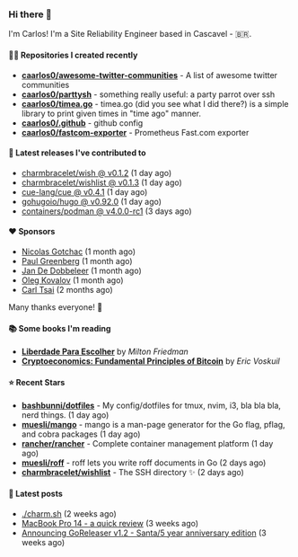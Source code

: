 ### Hi there 👋

I'm Carlos! I'm a Site Reliability Engineer based in Cascavel - 🇧🇷.

#### 👨‍💻 Repositories I created recently
- **[caarlos0/awesome-twitter-communities](https://github.com/caarlos0/awesome-twitter-communities)** - A list of awesome twitter communities
- **[caarlos0/parttysh](https://github.com/caarlos0/parttysh)** - something really useful: a party parrot over ssh
- **[caarlos0/timea.go](https://github.com/caarlos0/timea.go)** - timea.go (did you see what I did there?) is a simple library to print given times in &#34;time ago&#34; manner.
- **[caarlos0/.github](https://github.com/caarlos0/.github)** - github config
- **[caarlos0/fastcom-exporter](https://github.com/caarlos0/fastcom-exporter)** - Prometheus Fast.com exporter

#### 🚀 Latest releases I've contributed to


- [charmbracelet/wish @ v0.1.2](https://github.com/charmbracelet/wish/releases/tag/v0.1.2) (1 day ago)
- [charmbracelet/wishlist @ v0.1.3](https://github.com/charmbracelet/wishlist/releases/tag/v0.1.3) (1 day ago)
- [cue-lang/cue @ v0.4.1](https://github.com/cue-lang/cue/releases/tag/v0.4.1) (1 day ago)
- [gohugoio/hugo @ v0.92.0](https://github.com/gohugoio/hugo/releases/tag/v0.92.0) (1 day ago)
- [containers/podman @ v4.0.0-rc1](https://github.com/containers/podman/releases/tag/v4.0.0-rc1) (3 days ago)

#### ❤️ Sponsors
- [Nicolas Gotchac](https://github.com/ngotchac) (1 month ago)
- [Paul Greenberg](https://github.com/greenpau) (1 month ago)
- [Jan De Dobbeleer](https://github.com/JanDeDobbeleer) (1 month ago)
- [Oleg Kovalov](https://github.com/cristaloleg) (1 month ago)
- [Carl Tsai](https://github.com/moonape1226) (2 months ago)

Many thanks everyone! 🙏

#### 📚 Some books I'm reading
- **[Liberdade Para Escolher](https://www.goodreads.com/book/show/17238591-liberdade-para-escolher)** by _Milton Friedman_
- **[Cryptoeconomics: Fundamental Principles of Bitcoin](https://www.goodreads.com/book/show/56919322-cryptoeconomics)** by _Eric Voskuil_

#### ⭐ Recent Stars


- **[bashbunni/dotfiles](https://github.com/bashbunni/dotfiles)** - My config/dotfiles for tmux, nvim, i3, bla bla bla, nerd things.  (1 day ago)
- **[muesli/mango](https://github.com/muesli/mango)** - mango is a man-page generator for the Go flag, pflag, and cobra packages (1 day ago)
- **[rancher/rancher](https://github.com/rancher/rancher)** - Complete container management platform (1 day ago)
- **[muesli/roff](https://github.com/muesli/roff)** - roff lets you write roff documents in Go (2 days ago)
- **[charmbracelet/wishlist](https://github.com/charmbracelet/wishlist)** - The SSH directory ✨ (2 days ago)

#### 📄 Latest posts
- [./charm.sh](https://carlosbecker.com/posts/charm/) (2 weeks ago)
- [MacBook Pro 14 - a quick review](https://carlosbecker.com/posts/macbook-pro-14/) (3 weeks ago)
- [Announcing GoReleaser v1.2 - Santa/5 year anniversary edition](https://carlosbecker.com/posts/goreleaser-v1.2/) (3 weeks ago)
